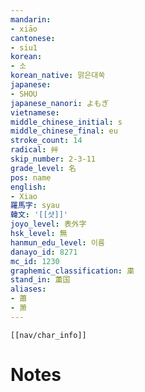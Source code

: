 ```yaml
---
mandarin:
- xiāo
cantonese:
- siu1
korean:
- 소
korean_native: 맑은대쑥
japanese:
- SHOU
japanese_nanori: よもぎ
vietnamese:
middle_chinese_initial: s
middle_chinese_final: eu
stroke_count: 14
radical: 艸
skip_number: 2-3-11
grade_level: 名
pos: name
english:
- Xiao
羅馬字: syau
韓文: '[[샷]]'
joyo_level: 表外字
hsk_level: 無
hanmun_edu_level: 이름
danayo_id: 8271
mc_id: 1230
graphemic_classification: 粛
stand_in: 䔥国
aliases:
- 蕭
- 萧
---
```

```meta-bind-embed
[[nav/char_info]]
```

# Notes
